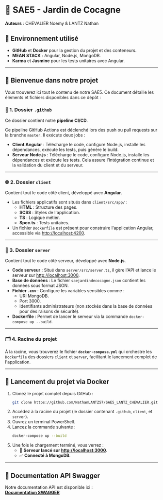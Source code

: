 # 🌱 SAE5 - Jardin de Cocagne  
**Auteurs** : CHEVALIER Noemy & LANTZ Nathan  

## 🚀 Environnement utilisé  
- **GitHub** et **Docker** pour la gestion du projet et des conteneurs.  
- **MEAN STACK** : Angular, Node.js, MongoDB.  
- **Karma** et **Jasmine** pour les tests unitaires avec Angular.  

---

## 🎉 Bienvenue dans notre projet  
Vous trouverez ici tout le contenu de notre SAE5. Ce document détaille les éléments et fichiers disponibles dans ce dépôt :  

### 📂 1. Dossier `.github`  
Ce dossier contient notre **pipeline CI/CD**.  

Ce pipeline GitHub Actions est déclenché lors des push ou pull requests sur la branche `master`. Il exécute deux jobs :  
- **Client Angular** : Télécharge le code, configure Node.js, installe les dépendances, exécute les tests, puis génère le build.  
- **Serveur Node.js** : Télécharge le code, configure Node.js, installe les dépendances et exécute les tests.
Cela assure l'intégration continue et la validation du client et du serveur.

---

### 🌐 2. Dossier `client`  
Contient tout le code côté client, développé avec **Angular**.  

- Les fichiers applicatifs sont situés dans `client/src/app/` :  
  - **HTML** : Structure des pages.  
  - **SCSS** : Styles de l'application.  
  - **TS** : Logique métier.  
  - **Spec.ts** : Tests unitaires.  
- Un fichier `Dockerfile` est présent pour construire l'application Angular, accessible via [http://localhost:4200](http://localhost:4200).  

---

### 🔧 3. Dossier `server`  
Contient tout le code côté serveur, développé avec **Node.js**.  

- **Code serveur** : Situé dans `server/src/server.ts`, il gère l'API et lance le serveur sur [http://localhost:3000](http://localhost:3000).  
- **Base de données** : Le fichier `saejardindecocagne.json` contient les données sous format JSON.  
- **Fichier `.env`** : Configure les variables sensibles comme :  
  - URI MongoDB.  
  - Port 3000.  
  - Identifiants administrateurs (non stockés dans la base de données pour des raisons de sécurité).  
- **Dockerfile** : Permet de lancer le serveur via la commande `docker-compose up --build`.  

---

### 🗂️ 4. Racine du projet  
À la racine, vous trouverez le fichier **`docker-compose.yml`** qui orchestre les `Dockerfile` des dossiers `client` et `server`, facilitant le lancement complet de l'application.  

---

## 🐳 Lancement du projet via Docker

1. Clonez le projet complet depuis GitHub :  
   ```bash
   git clone https://github.com/NathanLANTZ57/SAE5_LANTZ_CHEVALIER.git ou alors télécharger le dossier en ZIP
   ```
2. Accédez à la racine du projet (le dossier contenant `.github`, `client`, et `server`).  
3. Ouvrez un terminal PowerShell.  
4. Lancez la commande suivante :  
   ```bash
   docker-compose up --build
   ```
5. Une fois le chargement terminé, vous verrez :  
   - 🚀 **Serveur lancé sur [http://localhost:3000](http://localhost:3000)**.  
   - ✅ **Connecté à MongoDB**.  

---

## 📖 Documentation API Swagger

Notre documentation API est disponible ici :  
[**Documentation SWAGGER**](https://app.swaggerhub.com/apis-docs/NATHANLANTZ57560/SAE5/1.0.0)

